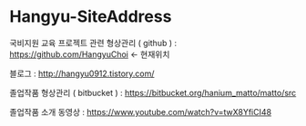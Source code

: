 # Hangyu-SiteAddress


국비지원 교육 프로젝트 관련 형상관리 ( github ) : https://github.com/HangyuChoi    <- 현재위치

블로그 : http://hangyu0912.tistory.com/

졸업작품 형상관리 ( bitbucket ) : https://bitbucket.org/hanium_matto/matto/src

졸업작품 소개 동영상 : https://www.youtube.com/watch?v=twX8YfiCI48
